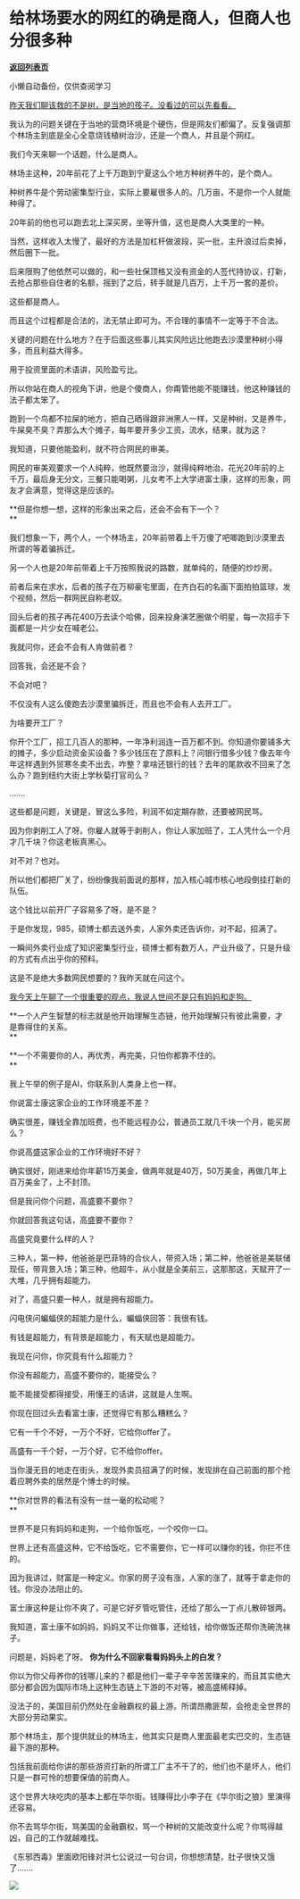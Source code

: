# 给林场要水的网红的确是商人，但商人也分很多种

[**返回列表页**](/gzh/记忆承载3)

小懒自动备份，仅供查阅学习

[昨天我们聊该救的不是树，是当地的孩子。没看过的可以先看看。  
](http://mp.weixin.qq.com/s?__biz=MzU3NDc5Nzc0NQ==&mid=2247523371&idx=2&sn=7d30883dbe4e2e3a92e22b43a4956eac&chksm=fd2e3ef5ca59b7e3030d4e03e9e3fbbd6652b5375a68c5cc7eece1ef2975a4b6beae74d8fbb5&scene=21#wechat_redirect)

我认为的问题关键在于当地的营商环境是个硬伤，但是网友们都偏了。反复强调那个林场主到底是全心全意烧钱植树治沙，还是一个商人，并且是个网红。  

我们今天来聊一个话题，什么是商人。  

林场主这种，20年前花了上千万跑到宁夏这么个地方种树养牛的，是个商人。  

种树养牛是个劳动密集型行业，实际上要雇很多人的。几万亩，不是你一个人就能种得了。  

20年前的他也可以跑去北上深买房，坐等升值，这也是商人大类里的一种。  

当然，这样收入太慢了，最好的方法是加杠杆做波段，买一批，主升浪过后卖掉，然后圈下一批。  

后来限购了他依然可以做的，和一些社保顶格又没有资金的人签代持协议，打新，去抢占那些自住者的名额，摇到了之后，转手就是几百万，上千万一套的差价。  

这些都是商人。  

而且这个过程都是合法的，法无禁止即可为。不合理的事情不一定等于不合法。  

关键的问题在什么地方？在于后面这些事儿其实风险远比他跑去沙漠里种树小得多，而且利益大得多。  

用于投资里面的术语讲，风险盈亏比。  

所以你站在商人的视角下讲，他是个傻商人，你甭管他能不能赚钱，他这种赚钱的法子都太笨了。  

跑到一个鸟都不拉屎的地方，把自己晒得跟非洲黑人一样，又是种树，又是养牛，牛屎臭不臭？弄那么大个摊子，每年要开多少工资，流水，结果，就为这？  

我知道，只要他能盈利，就不符合网民的审美。  

网民的审美观要求一个人纯粹，他既然要治沙，就得纯粹地治，花光20年前的上千万，最后身无分文，三餐只能喝粥，儿女考不上大学进富士康，这样的形象，网友才会满意，觉得这是应该的。  

 **但是你想一想，这样的形象出来之后，还会不会有下一个？  
**

我们想象一下，两个人，一个林场主，20年前带着上千万傻了吧唧跑到沙漠里去所谓的等着骗拆迁。

另一个人也是20年前带着上千万按照我说的路数，就单纯的，随便的炒炒房。

前者后来在求水，后者的孩子在万柳豪宅里面，在齐白石的名画下面拍拍篮球，发个视频，然后一群网民自称老奴。  

回头后者的孩子再花400万去读个哈佛，回来投身演艺圈做个明星，每一次招手下面都是一片少女在喊老公。  

我就问你，还会不会有人肯做前者？  

回答我，会还是不会？  

不会对吧？  

不仅没有人这么傻跑去沙漠里骗拆迁，而且也不会有人去开工厂。

为啥要开工厂？

你开个工厂，招工几百人的那种，一年净利润连一百万都不到。你知道你要铺多大的摊子，多少启动资金买设备？多少钱压在了原料上？问银行借多少钱？像去年今年这样遇到外贸寒冬卖不出去，咋整？拿啥还银行的钱？去年的尾款收不回来了怎么办？跑到纽约大街上学秋菊打官司么？  

.......  

这些都是问题，关键是，冒这么多险，利润不如定期存款，还要被网民骂。

因为你剥削工人了呀。你雇人就等于剥削人，你让人家加班了，工人凭什么一个月才几千块？你这老板真黑心。

对不对？也对。  

所以他们都把厂关了，纷纷像我前面说的那样，加入核心城市核心地段倒挂打新的队伍。

这个钱比以前开厂子容易多了呀，是不是？

于是你发现，985，硕博士都去送外卖，人家外卖还告诉你，对不起，招满了。  

一瞬间外卖行业成了知识密集型行业，硕博士都有数万人，产业升级了，只是升级的方式有点出乎你的预料。  

这是不是绝大多数网民想要的？我昨天就在问这个。  

[我今天上午聊了一个很重要的观点，我说人世间不是只有妈妈和走狗。  
](http://mp.weixin.qq.com/s?__biz=MzU0MjYwNDU2Mw==&mid=2247510268&idx=1&sn=632b4013eaa4bbb3fb1f79dd12f31005&chksm=fb1ac480cc6d4d961995657195bdbb8bb4893e398f60612b290b2a88756082f5bd9f53888181&scene=21#wechat_redirect)

 **一个人产生智慧的标志就是他开始理解生态链，他开始理解只有彼此需要，才是靠得住的关系。  
**

 **一个不需要你的人，再优秀，再完美，只怕你都靠不住的。  
**

我上午举的例子是AI，你联系到人类身上也一样。  

你说富士康这家企业的工作环境差不差？  

确实很差，赚钱全靠加班费，也不能远程办公，普通员工就几千块一个月，能买房么？

你说高盛这家企业的工作环境好不好？

确实很好，刚进来给你年薪15万美金，做两年就是40万，50万美金，再做几年上百万美金了，上不封顶。

但是我问你个问题，高盛要不要你？  

你就回答我这句话，高盛要不要你？

高盛究竟要什么样的人？

三种人，第一种，他爸爸是巴菲特的合伙人，带资入场；第二种，他爸爸是美联储现任，带背景入场；第三种，他超牛，从小就是全美前三，这那那这，天赋开了一大堆，几乎拥有超能力。  

对了，高盛只要一种人，就是拥有超能力。  

闪电侠问蝙蝠侠的超能力是什么，蝙蝠侠回答：我很有钱。

有钱是超能力，有背景是超能力 ，有天赋也是超能力。

我现在问你，你究竟有什么超能力？

你没有超能力，高盛不要你的，能接受么？  

能不能接受都得接受，用懂王的话讲，这就是人生啊。  

你现在回过头去看富士康，还觉得它有那么糟糕么？  

它有一千个不好，一万个不好，它给你offer了。  

高盛有一千个好，一万个好，它不给你offer。

当你漫无目的地走在街头，发现外卖员招满了的时候，发现排在自己前面的那个抢着应聘外卖的居然是个博士的时候。

 **你对世界的看法有没有一丝一毫的松动呢？  
**

世界不是只有妈妈和走狗，一个给你饭吃，一个咬你一口。

世界上还有高盛这种，它不给饭吃，它不需要你，它一样可以赚你的钱，你拦不住的。  

因为我讲过，财富是一种定义。你家的房子没有涨，人家的涨了，就等于拿走你的钱。你没办法阻止的。

富士康这种是让你不爽了，可是它好歹管吃管住，还给了那么一丁点儿散碎银两。  

我知道，富士康不如妈妈，妈妈又不让你做事，还给钱，给你做饭还帮你洗碗洗袜子。

问题是，妈妈老了呀。 **你为什么不回家看看妈妈头上的白发？**  

你以为你父母养你的钱哪儿来的？都是他们一辈子辛辛苦苦赚来的，而且其实绝大部分都会因为国际市场上这种生态链上下游的不对等，被高盛稀释掉。  

没法子的，美国目前仍然处在金融霸权的最上游。所谓昂撒匪帮，会抢走全世界的大部分劳动果实。  

那个林场主，那个提供就业的林场主，他其实只是商人里面最老实巴交的，生态链最下游的那种。  

包括我前面给你讲的那些游资打新的所谓工厂主不干了的，他们也不是坏人，他们只是一群可怜的想要保值的前商人。  

这个世界大块吃肉的基本上都在华尔街。钱赚得比小李子在《华尔街之狼》里演得还容易。

你不去骂华尔街，骂美国的金融霸权，骂一个种树的又能改变什么呢？你骂得越凶，自己的工作就越难找。  

《东邪西毒》里面欧阳锋对洪七公说过一句台词，你想想清楚，肚子很快又饿了.......

![](https://mmbiz.qpic.cn/mmbiz_png/aYCQDPqZ8kyBToUmTCyaibGbsAEJ9HUvNUvMAVgAaNN6MibAm9U0UFMu2dtqdueXqRBpKEQLF2icZEgCsNibHIZzNw/640?wx_fmt=png)

